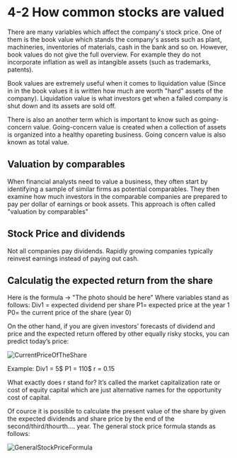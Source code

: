 # 4-2 How common stocks are valued

There are many variables which affect the company's stock price. 
One of them is the book value which stands the company's assets such as plant, machineries, inventories of materials, cash in the bank and so on.
However, book values do not give the full overview. For example they do not incorporate inflation as well as intangible assets (such as trademarks, patents).

Book values are extremely useful when it comes to liquidation value (Since in in the book values it is written how much are worth "hard" assets of the company). Liquidation value is what investors get when a failed company is shut down and its assets are sold off.

There is also an another term which is important to know such as going-concern value. Going-concern value is created when a collection of assets is organized into a healthy opareting business. Going concern value is also known as total value.

## Valuation by comparables

When financial analysts need to value a business, they often start by identifying a sample of similar firms as potential comparables. They then examine how much investors in the comparable companies are prepared to pay per dollar of earnings or book assets. This approach is often called "valuation by comparables"

## Stock Price and dividends

Not all companies pay dividends. Rapidly growing companies typically reinvest earnings instead of paying out cash.

## Calculatig the expected return from the share

Here is the formula -> "The photo should be here"
Where variables stand as follows:
Div1 = expected dividend per share
P1= expected price at the year 1
P0= the current price of the share (year 0)

On the other hand, if you are given investors’ forecasts of dividend and price and the expected return offered by other equally risky stocks, you can predict today’s price: 


![CurrentPriceOfTheShare](../../img/CurrentPriceOfTheShare.png)

Example:
Div1 = 5$
P1 = 110$
r = 0.15

What exactly does r stand for?
It’s called the market capitalization rate or cost of equity capital which are just alternative names for the opportunity cost of capital.

Of cource it is possible to calculate the present value of the share by given the expected dividends and share price by the end of the second/third/thourth.... year. 
The  general stock price formula stands as follows: 


  ![GeneralStockPriceFormula](../../img/GeneralStockPriceFormula.png)